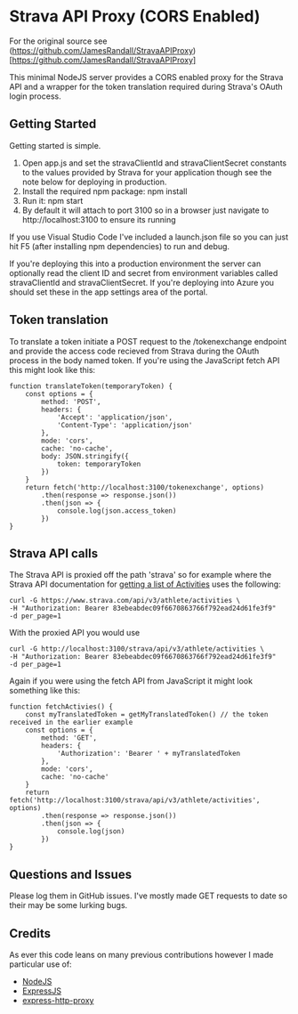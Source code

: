 # Strava API Proxy (CORS Enabled)

For the original source see (https://github.com/JamesRandall/StravaAPIProxy)[https://github.com/JamesRandall/StravaAPIProxy]

This minimal NodeJS server provides a CORS enabled proxy for the Strava API and a wrapper for the token translation required during Strava's OAuth login process.

## Getting Started

Getting started is simple.

1. Open app.js and set the stravaClientId and stravaClientSecret constants to the values provided by Strava for your application though see the note below for deploying in production.
2. Install the required npm package: npm install
3. Run it: npm start
4. By default it will attach to port 3100 so in a browser just navigate to http://localhost:3100 to ensure its running

If you use Visual Studio Code I've included a launch.json file so you can just hit F5 (after installing npm dependencies) to run and debug.

If you're deploying this into a production environment the server can optionally read the client ID and secret from environment variables called stravaClientId and stravaClientSecret. If you're deploying into Azure you should set these in the app settings area of the portal.

## Token translation

To translate a token initiate a POST request to the /tokenexchange endpoint and provide the access code recieved from Strava during the OAuth process in the body named token. If you're using the JavaScript fetch API this might look like this:

    function translateToken(temporaryToken) {
        const options = {
            method: 'POST',
            headers: {
                'Accept': 'application/json',
                'Content-Type': 'application/json'
            },
            mode: 'cors',
            cache: 'no-cache',
            body: JSON.stringify({
                token: temporaryToken
            })
        }
        return fetch('http://localhost:3100/tokenexchange', options)
            .then(response => response.json())
            .then(json => {
                console.log(json.access_token)                
            })
    }

## Strava API calls

The Strava API is proxied off the path 'strava' so for example where the Strava API documentation for [getting a list of Activities](https://strava.github.io/api/v3/activities/#get-activities) uses the following:

    curl -G https://www.strava.com/api/v3/athlete/activities \
    -H "Authorization: Bearer 83ebeabdec09f6670863766f792ead24d61fe3f9"
    -d per_page=1

With the proxied API you would use

    curl -G http://localhost:3100/strava/api/v3/athlete/activities \
    -H "Authorization: Bearer 83ebeabdec09f6670863766f792ead24d61fe3f9"
    -d per_page=1

Again if you were using the fetch API from JavaScript it might look something like this:

    function fetchActivies() {
        const myTranslatedToken = getMyTranslatedToken() // the token received in the earlier example        
        const options = {
            method: 'GET',
            headers: {
                'Authorization': 'Bearer ' + myTranslatedToken
            },
            mode: 'cors',
            cache: 'no-cache'
        }
        return fetch('http://localhost:3100/strava/api/v3/athlete/activities', options)
            .then(response => response.json())
            .then(json => {
                console.log(json)
            })
    }

## Questions and Issues

Please log them in GitHub issues. I've mostly made GET requests to date so their may be some lurking bugs.

## Credits

As ever this code leans on many previous contributions however I made particular use of:

* [NodeJS](https://nodejs.org)
* [ExpressJS](http://expressjs.com/)
* [express-http-proxy](https://github.com/villadora/express-http-proxy)
